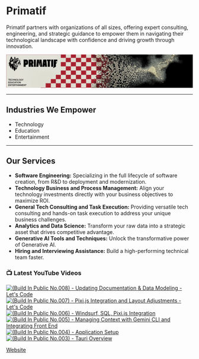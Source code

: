 # Primatif

Primatif partners with organizations of all sizes, offering expert consulting, engineering, and strategic guidance to empower them in navigating their technological landscape with confidence and driving growth through innovation.

<div align="center">
  <img src="image.png" alt="Primatif Banner" />
</div>

---

## Industries We Empower

* Technology
* Education
* Entertainment

---

## Our Services

* **Software Engineering:** Specializing in the full lifecycle of software creation, from R&D to deployment and modernization.
* **Technology Business and Process Management:** Align your technology investments directly with your business objectives to maximize ROI.
* **General Tech Consulting and Task Execution:** Providing versatile tech consulting and hands-on task execution to address your unique business challenges.
* **Analytics and Data Science:** Transform your raw data into a strategic asset that drives competitive advantage.
* **Generative AI Tools and Techniques:** Unlock the transformative power of Generative AI.
* **Hiring and Interviewing Assistance:** Build a high-performing technical team faster.

### 📺 Latest YouTube Videos

<!-- BEGIN YOUTUBE-CARDS -->
[![(Build In Public No.008) - Updating Documentation & Data Modeling - Let's Code](https://ytcards.demolab.com/?id=hVTIAHacquw&title=%28Build+In+Public+No.008%29+-+Updating+Documentation+%26+Data+Modeling+-+Let%27s+Code&lang=en&timestamp=1755634594&background_color=%230d1117&title_color=%23ffffff&stats_color=%23dedede&max_title_lines=1&width=250&border_radius=5&duration=0 "(Build In Public No.008) - Updating Documentation & Data Modeling - Let's Code")](https://www.youtube.com/watch?v=hVTIAHacquw)
[![(Build In Public No.007) - Pixi.js Integration and Layout Adjustments - Let's Code](https://ytcards.demolab.com/?id=1TFbOKNrsQU&title=%28Build+In+Public+No.007%29+-+Pixi.js+Integration+and+Layout+Adjustments+-+Let%27s+Code&lang=en&timestamp=1755194496&background_color=%230d1117&title_color=%23ffffff&stats_color=%23dedede&max_title_lines=1&width=250&border_radius=5&duration=8035 "(Build In Public No.007) - Pixi.js Integration and Layout Adjustments - Let's Code")](https://www.youtube.com/watch?v=1TFbOKNrsQU)
[![(Build In Public No.006) - Windsurf, SQL, Pixi.js Integration](https://ytcards.demolab.com/?id=SkjDVrSvDbU&title=%28Build+In+Public+No.006%29+-+Windsurf%2C+SQL%2C+Pixi.js+Integration&lang=en&timestamp=1755126415&background_color=%230d1117&title_color=%23ffffff&stats_color=%23dedede&max_title_lines=1&width=250&border_radius=5&duration=12440 "(Build In Public No.006) - Windsurf, SQL, Pixi.js Integration")](https://www.youtube.com/watch?v=SkjDVrSvDbU)
[![(Build In Public No.005) - Managing Context with Gemini CLI and Integrating Front End](https://ytcards.demolab.com/?id=DnsJH2tQgic&title=%28Build+In+Public+No.005%29+-+Managing+Context+with+Gemini+CLI+and+Integrating+Front+End&lang=en&timestamp=1754040227&background_color=%230d1117&title_color=%23ffffff&stats_color=%23dedede&max_title_lines=1&width=250&border_radius=5&duration=17461 "(Build In Public No.005) - Managing Context with Gemini CLI and Integrating Front End")](https://www.youtube.com/watch?v=DnsJH2tQgic)
[![(Build In Public No.004) - Application Setup](https://ytcards.demolab.com/?id=rP1pFXn1psg&title=%28Build+In+Public+No.004%29+-+Application+Setup&lang=en&timestamp=1753876076&background_color=%230d1117&title_color=%23ffffff&stats_color=%23dedede&max_title_lines=1&width=250&border_radius=5&duration=11821 "(Build In Public No.004) - Application Setup")](https://www.youtube.com/watch?v=rP1pFXn1psg)
[![(Build In Public No.003) - Tauri Overview](https://ytcards.demolab.com/?id=xTE5yWT5o7Q&title=%28Build+In+Public+No.003%29+-+Tauri+Overview&lang=en&timestamp=1753553036&background_color=%230d1117&title_color=%23ffffff&stats_color=%23dedede&max_title_lines=1&width=250&border_radius=5&duration=7370 "(Build In Public No.003) - Tauri Overview")](https://www.youtube.com/watch?v=xTE5yWT5o7Q)
<!-- END YOUTUBE-CARDS -->

[Website](https://primatif.com)
